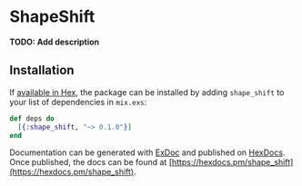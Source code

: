 # ShapeShift

**TODO: Add description**

## Installation

If [available in Hex](https://hex.pm/docs/publish), the package can be installed
by adding `shape_shift` to your list of dependencies in `mix.exs`:

```elixir
def deps do
  [{:shape_shift, "~> 0.1.0"}]
end
```

Documentation can be generated with [ExDoc](https://github.com/elixir-lang/ex_doc)
and published on [HexDocs](https://hexdocs.pm). Once published, the docs can
be found at [https://hexdocs.pm/shape_shift](https://hexdocs.pm/shape_shift).
